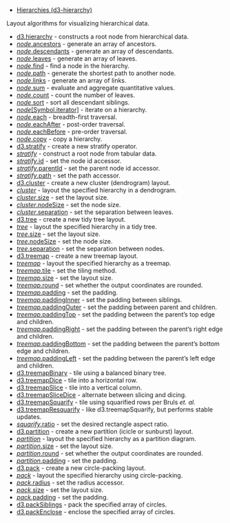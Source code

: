- [Hierarchies (d3-hierarchy)](https://github.com/d3/d3-hierarchy/tree/v3.1.2)

Layout algorithms for visualizing hierarchical data.

- [d3.hierarchy](https://github.com/d3/d3-hierarchy/blob/v3.1.2/README.md#hierarchy) - constructs a root node from hierarchical data.
- [_node_.ancestors](https://github.com/d3/d3-hierarchy/blob/v3.1.2/README.md#node_ancestors) - generate an array of ancestors.
- [_node_.descendants](https://github.com/d3/d3-hierarchy/blob/v3.1.2/README.md#node_descendants) - generate an array of descendants.
- [_node_.leaves](https://github.com/d3/d3-hierarchy/blob/v3.1.2/README.md#node_leaves) - generate an array of leaves.
- [_node_.find](https://github.com/d3/d3-hierarchy/blob/v3.1.2/README.md#node_find) - find a node in the hierarchy.
- [_node_.path](https://github.com/d3/d3-hierarchy/blob/v3.1.2/README.md#node_path) - generate the shortest path to another node.
- [_node_.links](https://github.com/d3/d3-hierarchy/blob/v3.1.2/README.md#node_links) - generate an array of links.
- [_node_.sum](https://github.com/d3/d3-hierarchy/blob/v3.1.2/README.md#node_sum) - evaluate and aggregate quantitative values.
- [_node_.count](https://github.com/d3/d3-hierarchy/blob/v3.1.2/README.md#node_count) - count the number of leaves.
- [_node_.sort](https://github.com/d3/d3-hierarchy/blob/v3.1.2/README.md#node_sort) - sort all descendant siblings.
- [_node_[Symbol.iterator]](https://github.com/d3/d3-hierarchy/blob/v3.1.2/README.md#node_iterator) - iterate on a hierarchy.
- [_node_.each](https://github.com/d3/d3-hierarchy/blob/v3.1.2/README.md#node_each) - breadth-first traversal.
- [_node_.eachAfter](https://github.com/d3/d3-hierarchy/blob/v3.1.2/README.md#node_eachAfter) - post-order traversal.
- [_node_.eachBefore](https://github.com/d3/d3-hierarchy/blob/v3.1.2/README.md#node_eachBefore) - pre-order traversal.
- [_node_.copy](https://github.com/d3/d3-hierarchy/blob/v3.1.2/README.md#node_copy) - copy a hierarchy.
- [d3.stratify](https://github.com/d3/d3-hierarchy/blob/v3.1.2/README.md#stratify) - create a new stratify operator.
- [_stratify_](https://github.com/d3/d3-hierarchy/blob/v3.1.2/README.md#_stratify) - construct a root node from tabular data.
- [_stratify_.id](https://github.com/d3/d3-hierarchy/blob/v3.1.2/README.md#stratify_id) - set the node id accessor.
- [_stratify_.parentId](https://github.com/d3/d3-hierarchy/blob/v3.1.2/README.md#stratify_parentId) - set the parent node id accessor.
- [_stratify_.path](https://github.com/d3/d3-hierarchy/blob/v3.1.2/README.md#stratify_path) - set the path accessor.
- [d3.cluster](https://github.com/d3/d3-hierarchy/blob/v3.1.2/README.md#cluster) - create a new cluster (dendrogram) layout.
- [_cluster_](https://github.com/d3/d3-hierarchy/blob/v3.1.2/README.md#_cluster) - layout the specified hierarchy in a dendrogram.
- [_cluster_.size](https://github.com/d3/d3-hierarchy/blob/v3.1.2/README.md#cluster_size) - set the layout size.
- [_cluster_.nodeSize](https://github.com/d3/d3-hierarchy/blob/v3.1.2/README.md#cluster_nodeSize) - set the node size.
- [_cluster_.separation](https://github.com/d3/d3-hierarchy/blob/v3.1.2/README.md#cluster_separation) - set the separation between leaves.
- [d3.tree](https://github.com/d3/d3-hierarchy/blob/v3.1.2/README.md#tree) - create a new tidy tree layout.
- [_tree_](https://github.com/d3/d3-hierarchy/blob/v3.1.2/README.md#_tree) - layout the specified hierarchy in a tidy tree.
- [_tree_.size](https://github.com/d3/d3-hierarchy/blob/v3.1.2/README.md#tree_size) - set the layout size.
- [_tree_.nodeSize](https://github.com/d3/d3-hierarchy/blob/v3.1.2/README.md#tree_nodeSize) - set the node size.
- [_tree_.separation](https://github.com/d3/d3-hierarchy/blob/v3.1.2/README.md#tree_separation) - set the separation between nodes.
- [d3.treemap](https://github.com/d3/d3-hierarchy/blob/v3.1.2/README.md#treemap) - create a new treemap layout.
- [_treemap_](https://github.com/d3/d3-hierarchy/blob/v3.1.2/README.md#_treemap) - layout the specified hierarchy as a treemap.
- [_treemap_.tile](https://github.com/d3/d3-hierarchy/blob/v3.1.2/README.md#treemap_tile) - set the tiling method.
- [_treemap_.size](https://github.com/d3/d3-hierarchy/blob/v3.1.2/README.md#treemap_size) - set the layout size.
- [_treemap_.round](https://github.com/d3/d3-hierarchy/blob/v3.1.2/README.md#treemap_round) - set whether the output coordinates are rounded.
- [_treemap_.padding](https://github.com/d3/d3-hierarchy/blob/v3.1.2/README.md#treemap_padding) - set the padding.
- [_treemap_.paddingInner](https://github.com/d3/d3-hierarchy/blob/v3.1.2/README.md#treemap_paddingInner) - set the padding between siblings.
- [_treemap_.paddingOuter](https://github.com/d3/d3-hierarchy/blob/v3.1.2/README.md#treemap_paddingOuter) - set the padding between parent and children.
- [_treemap_.paddingTop](https://github.com/d3/d3-hierarchy/blob/v3.1.2/README.md#treemap_paddingTop) - set the padding between the parent’s top edge and children.
- [_treemap_.paddingRight](https://github.com/d3/d3-hierarchy/blob/v3.1.2/README.md#treemap_paddingRight) - set the padding between the parent’s right edge and children.
- [_treemap_.paddingBottom](https://github.com/d3/d3-hierarchy/blob/v3.1.2/README.md#treemap_paddingBottom) - set the padding between the parent’s bottom edge and children.
- [_treemap_.paddingLeft](https://github.com/d3/d3-hierarchy/blob/v3.1.2/README.md#treemap_paddingLeft) - set the padding between the parent’s left edge and children.
- [d3.treemapBinary](https://github.com/d3/d3-hierarchy/blob/v3.1.2/README.md#treemapBinary) - tile using a balanced binary tree.
- [d3.treemapDice](https://github.com/d3/d3-hierarchy/blob/v3.1.2/README.md#treemapDice) - tile into a horizontal row.
- [d3.treemapSlice](https://github.com/d3/d3-hierarchy/blob/v3.1.2/README.md#treemapSlice) - tile into a vertical column.
- [d3.treemapSliceDice](https://github.com/d3/d3-hierarchy/blob/v3.1.2/README.md#treemapSliceDice) - alternate between slicing and dicing.
- [d3.treemapSquarify](https://github.com/d3/d3-hierarchy/blob/v3.1.2/README.md#treemapSquarify) - tile using squarified rows per Bruls _et. al._
- [d3.treemapResquarify](https://github.com/d3/d3-hierarchy/blob/v3.1.2/README.md#treemapResquarify) - like d3.treemapSquarify, but performs stable updates.
- [_squarify_.ratio](https://github.com/d3/d3-hierarchy/blob/v3.1.2/README.md#squarify_ratio) - set the desired rectangle aspect ratio.
- [d3.partition](https://github.com/d3/d3-hierarchy/blob/v3.1.2/README.md#partition) - create a new partition (icicle or sunburst) layout.
- [_partition_](https://github.com/d3/d3-hierarchy/blob/v3.1.2/README.md#_partition) - layout the specified hierarchy as a partition diagram.
- [_partition_.size](https://github.com/d3/d3-hierarchy/blob/v3.1.2/README.md#partition_size) - set the layout size.
- [_partition_.round](https://github.com/d3/d3-hierarchy/blob/v3.1.2/README.md#partition_round) - set whether the output coordinates are rounded.
- [_partition_.padding](https://github.com/d3/d3-hierarchy/blob/v3.1.2/README.md#partition_padding) - set the padding.
- [d3.pack](https://github.com/d3/d3-hierarchy/blob/v3.1.2/README.md#pack) - create a new circle-packing layout.
- [_pack_](https://github.com/d3/d3-hierarchy/blob/v3.1.2/README.md#_pack) - layout the specified hierarchy using circle-packing.
- [_pack_.radius](https://github.com/d3/d3-hierarchy/blob/v3.1.2/README.md#pack_radius) - set the radius accessor.
- [_pack_.size](https://github.com/d3/d3-hierarchy/blob/v3.1.2/README.md#pack_size) - set the layout size.
- [_pack_.padding](https://github.com/d3/d3-hierarchy/blob/v3.1.2/README.md#pack_padding) - set the padding.
- [d3.packSiblings](https://github.com/d3/d3-hierarchy/blob/v3.1.2/README.md#packSiblings) - pack the specified array of circles.
- [d3.packEnclose](https://github.com/d3/d3-hierarchy/blob/v3.1.2/README.md#packEnclose) - enclose the specified array of circles.
